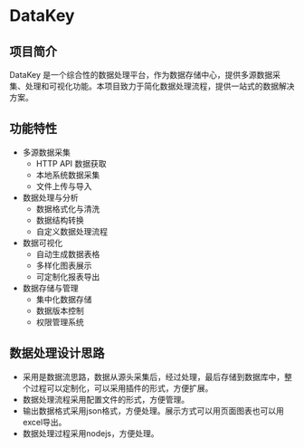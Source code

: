 # DataKey

## 项目简介
DataKey 是一个综合性的数据处理平台，作为数据存储中心，提供多源数据采集、处理和可视化功能。本项目致力于简化数据处理流程，提供一站式的数据解决方案。

## 功能特性
- 多源数据采集
  - HTTP API 数据获取
  - 本地系统数据采集
  - 文件上传与导入
- 数据处理与分析
  - 数据格式化与清洗
  - 数据结构转换
  - 自定义数据处理流程
- 数据可视化
  - 自动生成数据表格
  - 多样化图表展示
  - 可定制化报表导出
- 数据存储与管理
  - 集中化数据存储
  - 数据版本控制
  - 权限管理系统

## 数据处理设计思路
  - 采用是数据流思路，数据从源头采集后，经过处理，最后存储到数据库中，整个过程可以定制化，可以采用插件的形式，方便扩展。
  - 数据处理流程采用配置文件的形式，方便管理。
  - 输出数据格式采用json格式，方便处理。展示方式可以用页面图表也可以用excel导出。
  - 数据处理过程采用nodejs，方便处理。
